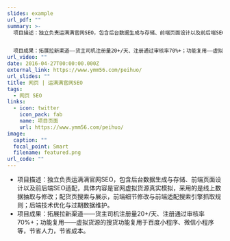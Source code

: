```yaml
---
slides: example
url_pdf: ""
summary: >-
  项目描述：独立负责运满满官网SEO，包含后台数据生成与存储、前端页面设计以及前后端SEO适配，具体内容是官网虚拟货源真实模拟，采用的是线上数据抽取与修改；配货页搜索与展示，前端细节修改与前端适配搜索引擎抓取规则；后端技术优化与过期数据维护。


  项目成果：拓展拉新渠道——货主司机注册量20+/天、注册通过审核率70%+；功能复用——虚拟货源的搜货功能复用于百度小程序、微信小程序等，节省人力，节省成本。
url_video: ""
date: 2016-04-27T00:00:00.000Z
external_link: https://www.ymm56.com/peihuo/
url_slides: ""
title: 网页 | 运满满官网SEO
tags:
  - 网页 SEO
links:
  - icon: twitter
    icon_pack: fab
    name: 项目页面
    url: https://www.ymm56.com/peihuo/
image:
  caption: ""
  focal_point: Smart
  filename: featured.png
url_code: ""
---
```



* 项目描述：独立负责运满满官网SEO，包含后台数据生成与存储、前端页面设计以及前后端SEO适配，具体内容是官网虚拟货源真实模拟，采用的是线上数据抽取与修改；配货页搜索与展示，前端细节修改与前端适配搜索引擎抓取规则；后端技术优化与过期数据维护。
* 项目成果：拓展拉新渠道——货主司机注册量20+/天、注册通过审核率70%+；功能复用——虚拟货源的搜货功能复用于百度小程序、微信小程序等，节省人力，节省成本。